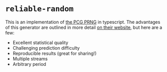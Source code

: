 # `reliable-random`

This is an implementation of [the PCG PRNG](https://www.pcg-random.org/) in
typescript. The advantages of this generator are outlined in more detail [on
their website](https://www.pcg-random.org/useful-features.html#id4), but here
are a few:

- Excellent statistical quality
- Challenging prediction difficulty
- Reproducible results (great for sharing!)
- Multiple streams
- Arbitrary period
